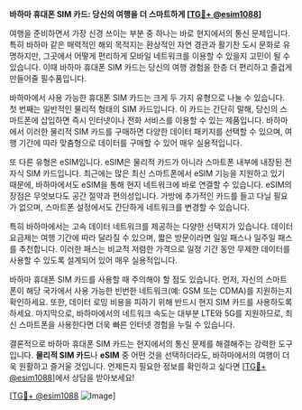**바하마 휴대폰 SIM 카드: 당신의 여행을 더 스마트하게 [[TG💪+ @esim1088](https://t.me/s/esim1088)]**

여행을 준비하면서 가장 신경 쓰이는 부분 중 하나는 바로 현지에서의 통신 문제입니다. 특히 바하마 같은 매력적인 해외 목적지는 환상적인 자연 경관과 활기찬 도시 문화로 유명하지만, 그곳에서 어떻게 편리하게 모바일 네트워크를 이용할 수 있을지 고민이 될 수 있습니다. 이때 바하마 휴대폰 SIM 카드는 당신의 여행 경험을 한층 더 편리하고 즐겁게 만들어줄 필수품입니다.

바하마에서 사용 가능한 휴대폰 SIM 카드는 크게 두 가지 유형으로 나눌 수 있습니다. 첫 번째는 일반적인 물리적 형태의 SIM 카드입니다. 이 카드는 간단히 말해, 당신의 스마트폰에 삽입하면 즉시 인터넷이나 전화 서비스를 이용할 수 있는 제품입니다. 바하마에서 이러한 물리적 SIM 카드를 구매하면 다양한 데이터 패키지를 선택할 수 있으며, 여행 기간에 따라 맞춤형으로 데이터를 구매할 수 있어 매우 실용적입니다.

또 다른 유형은 eSIM입니다. eSIM은 물리적 카드가 아니라 스마트폰 내부에 내장된 전자식 SIM 카드입니다. 최근에는 많은 최신 스마트폰에서 eSIM 기능을 지원하고 있기 때문에, 바하마에서도 eSIM을 통해 현지 네트워크에 바로 연결할 수 있습니다. eSIM의 장점은 무엇보다도 공간 절약과 편의성입니다. 가방에 추가적인 카드를 들고 다닐 필요가 없으며, 스마트폰 설정에서도 간단하게 네트워크를 변경할 수 있습니다.

특히 바하마에서는 고속 데이터 네트워크를 제공하는 다양한 선택지가 있습니다. 데이터 요금제는 여행 기간에 따라 달라질 수 있으며, 짧은 방문이라면 일일 패스나 일주일 패스를 추천합니다. 이러한 패스는 비교적 저렴한 가격으로 일정 기간 동안 무제한 데이터를 사용할 수 있도록 설계되어 있어 매우 실용적입니다.

바하마 휴대폰 SIM 카드를 사용할 때 주의해야 할 점도 있습니다. 먼저, 자신의 스마트폰이 해당 국가에서 사용 가능한 빈번한 네트워크(예: GSM 또는 CDMA)를 지원하는지 확인하세요. 또한, 데이터 로밍 비용을 피하기 위해 반드시 현지 SIM 카드를 사용하도록 하세요. 마지막으로, 바하마에서의 네트워크 속도는 대부분 LTE와 5G를 지원하므로, 최신 스마트폰을 사용한다면 더욱 빠른 인터넷 경험을 누릴 수 있습니다.

결론적으로 바하마 휴대폰 SIM 카드는 현지에서의 통신 문제를 해결해주는 강력한 도구입니다. **물리적 SIM 카드**나 **eSIM** 중 어떤 것을 선택하더라도, 바하마에서의 여행이 더욱 원활하고 즐거울 것입니다. 언제든지 필요한 정보를 확인하고 싶다면 [[TG💪+ @esim1088](https://t.me/s/esim1088)]에서 상담을 받아보세요!

[[TG💪+ @esim1088](https://t.me/s/esim1088) ![Image](https://i.postimg.cc/Y0z9fWf4/image.png)]